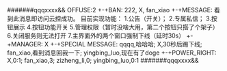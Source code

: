 #######qqqxxxx&&
OFFUSE:2
+-+BAN:
222,
X,
fan_xiao
+-+MESSAGE:
看到此消息即访问云控成功。
目前实现功能：
1.公告（开关）；
2.专属私信；
3.按钮展示
4.按钮功能开关
5.管理权限（暂时没啥大用，第二个按钮只搭了个架子）
6.关闭服务则无法打开
7.主界面外的两个窗口强制下线（延时30s）
+-+MANAGER:
X
+-+SPECIAL MESSAGE:
qqqq,哈哈哈;
X,30秒后踢下线;
fan_xiao,看到消息回我一下;
yingbing_luo,现在有了doge
+-+POWER_RIGHT:
X,0:1;
fan_xiao,3;
zizheng_li,0;
yingbing_luo,0:1
#######qqqxxxx&&
